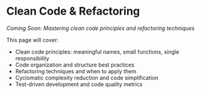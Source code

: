 # Clean Code & Refactoring

*Coming Soon: Mastering clean code principles and refactoring techniques*

This page will cover:
- Clean code principles: meaningful names, small functions, single responsibility
- Code organization and structure best practices
- Refactoring techniques and when to apply them
- Cyclomatic complexity reduction and code simplification
- Test-driven development and code quality metrics